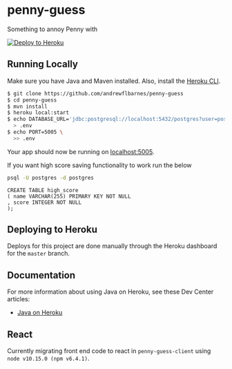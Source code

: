 # penny-guess

Something to annoy Penny with

[![Deploy to Heroku](https://www.herokucdn.com/deploy/button.png)](https://heroku.com/deploy)

## Running Locally

Make sure you have Java and Maven installed.  Also, install the [Heroku CLI](https://cli.heroku.com/).

```sh
$ git clone https://github.com/andrewflbarnes/penny-guess
$ cd penny-guess
$ mvn install
$ heroku local:start
$ echo DATABASE_URL='jdbc:postgresql://localhost:5432/postgres?user=postgres&password=postgres' \
  > .env
$ echo PORT=5005 \
  >> .env
```

Your app should now be running on [localhost:5005](http://localhost:5005/).

If you want high score saving functionality to work run the below
```bash
psql -U postgres -d postgres
```
```postgresql
CREATE TABLE high_score
( name VARCHAR(255) PRIMARY KEY NOT NULL
, score INTEGER NOT NULL
);
```

## Deploying to Heroku

Deploys for this project are done manually through the Heroku dashboard for the `master` branch.

## Documentation

For more information about using Java on Heroku, see these Dev Center articles:

- [Java on Heroku](https://devcenter.heroku.com/categories/java)

## React

Currently migrating front end code to react in `penny-guess-client`
using `node v10.15.0 (npm v6.4.1)`.
